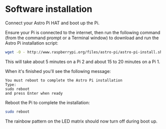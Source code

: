 # Software installation

Connect your Astro Pi HAT and boot up the Pi.

Ensure your Pi is connected to the internet, then run the following command (from the command prompt or a Terminal window) to download and run the Astro Pi installation script:

```bash
wget -O - http://www.raspberrypi.org/files/astro-pi/astro-pi-install.sh --no-check-certificate | bash
```

This will take about 5 minutes on a Pi 2 and about 15 to 20 minutes on a Pi 1.

When it's finished you'll see the following message:

```
You must reboot to complete the Astro Pi installation
Type:
sudo reboot
and press Enter when ready
```

Reboot the Pi to complete the installation:

```bash
sudo reboot
```

The rainbow pattern on the LED matrix should now turn off during boot up.
